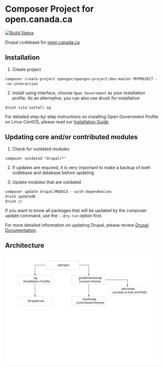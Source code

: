 # Composer Project for open.canada.ca

[![Build Status](https://travis-ci.org/open-data/opengov.svg?branch=master)](https://travis-ci.org/open-data/opengov)

Drupal codebase for [open.canada.ca](https://open.canada.ca)

## Installation

1. Create project

```
composer create-project opengov/opengov-project:dev-master MYPROJECT --no-interaction
```

2. Install using interface, choose `Open Government` as your installation profile. As an alternative, 
you can also use drush for installation

```
drush site:install og
```

For detailed step-by-step instructions on installing Open Government Profile on Linux CentOS, please read our [Installation Guide](https://github.com/open-data/opengov/blob/master/docs/installation.md)


## Updating core and/or contributed modules

1. Check for outdated modules
```
composer outdated "drupal/*"
```

2. If updates are required, it is very important to make a backup of both codebase and database before updating

3. Update modules that are outdated
```
composer update drupal/MODULE --with-dependencies
drush updatedb
drush cr
```
If you want to know all packages that will be updated by the composer update command, 
use the `--dry-run` option first.

For more detailed information on updating Drupal, please review [Drupal Documentation](https://www.drupal.org/docs/8/update).

## Architecture
![architecture](docs/architecture.svg)
